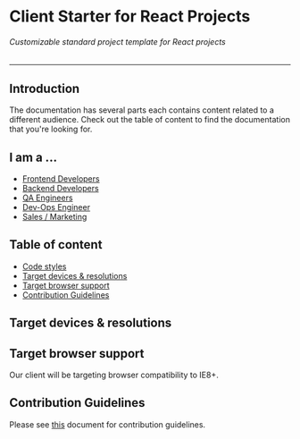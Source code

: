 # Client Starter for React Projects

###### Customizable standard project template for React projects

---

## Introduction

The documentation has several parts each contains content related to a different audience. Check out the table of content to find the documentation that you're looking for.

## I am a ...
- [Frontend Developers](/docs/developers/README.md)
- [Backend Developers](/docs/backend/README.md)
- [QA Engineers](/docs/qa/README.md)
- [Dev-Ops Engineer](/docs/devops/README.md)
- [Sales / Marketing](/docs/sales/README.md)

## Table  of content
- [Code styles](https://github.com)
- [Target devices & resolutions](#targetDevice)
- [Target browser support](#targetBrowser)
- [Contribution Guidelines](#contributions)


## <a name="targetDevice"></a> Target devices & resolutions

## <a name="targetBrowser"></a> Target browser support

Our client will be targeting browser compatibility to IE8+.

## <a name="contributions"></a> Contribution Guidelines

Please see [this](CONTRIBUTING.md) document for contribution guidelines.
